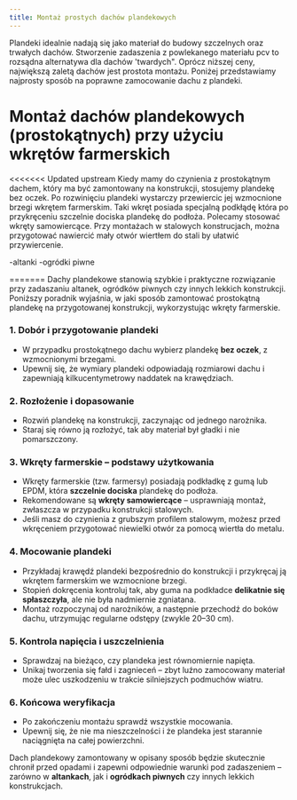 ```yaml
---
title: Montaż prostych dachów plandekowych
---
```


Plandeki idealnie nadają się jako materiał do budowy szczelnych oraz trwałych
dachów. Stworzenie zadaszenia z powlekanego materiału pcv to rozsądna
alternatywa dla dachów 'twardych". Oprócz niższej ceny, największą zaletą dachów
jest prostota montażu. Poniżej przedstawiamy najprosty sposób na poprawne
zamocowanie dachu z plandeki.

# Montaż dachów plandekowych (prostokątnych) przy użyciu wkrętów farmerskich

<<<<<<< Updated upstream Kiedy mamy do czynienia z prostokątnym dachem, który ma
być zamontowany na konstrukcji, stosujemy plandekę bez oczek. Po rozwinięciu
plandeki wystarczy przewiercic jej wzmocnione brzegi wkrętem farmerskim. Taki
wkręt posiada specjalną podkłądę która po przykręceniu szczelnie dociska
plandekę do podłoża. Polecamy stosować wkręty samowiercące. Przy montażach w
stalowych konstrucjach, można przygotować nawiercić mały otwór wiertłem do stali
by ułatwić przywiercenie.

-altanki -ogródki piwne

======= Dachy plandekowe stanowią szybkie i praktyczne rozwiązanie przy
zadaszaniu altanek, ogródków piwnych czy innych lekkich konstrukcji. Poniższy
poradnik wyjaśnia, w jaki sposób zamontować prostokątną plandekę na
przygotowanej konstrukcji, wykorzystując wkręty farmerskie.

### 1. Dobór i przygotowanie plandeki

- W przypadku prostokątnego dachu wybierz plandekę **bez oczek**, z wzmocnionymi
  brzegami.
- Upewnij się, że wymiary plandeki odpowiadają rozmiarowi dachu i zapewniają
  kilkucentymetrowy naddatek na krawędziach.

### 2. Rozłożenie i dopasowanie

- Rozwiń plandekę na konstrukcji, zaczynając od jednego narożnika.
- Staraj się równo ją rozłożyć, tak aby materiał był gładki i nie pomarszczony.

### 3. Wkręty farmerskie – podstawy użytkowania

- Wkręty farmerskie (tzw. farmersy) posiadają podkładkę z gumą lub EPDM, która
  **szczelnie dociska** plandekę do podłoża.
- Rekomendowane są **wkręty samowiercące** – usprawniają montaż, zwłaszcza w
  przypadku konstrukcji stalowych.
- Jeśli masz do czynienia z grubszym profilem stalowym, możesz przed wkręceniem
  przygotować niewielki otwór za pomocą wiertła do metalu.

### 4. Mocowanie plandeki

- Przykładaj krawędź plandeki bezpośrednio do konstrukcji i przykręcaj ją
  wkrętem farmerskim we wzmocnione brzegi.
- Stopień dokręcenia kontroluj tak, aby guma na podkładce **delikatnie się
  spłaszczyła**, ale nie była nadmiernie zgniatana.
- Montaż rozpoczynaj od narożników, a następnie przechodź do boków dachu,
  utrzymując regularne odstępy (zwykle 20–30 cm).

### 5. Kontrola napięcia i uszczelnienia

- Sprawdzaj na bieżąco, czy plandeka jest równomiernie napięta.
- Unikaj tworzenia się fałd i zagnieceń – zbyt luźno zamocowany materiał może
  ulec uszkodzeniu w trakcie silniejszych podmuchów wiatru.

### 6. Końcowa weryfikacja

- Po zakończeniu montażu sprawdź wszystkie mocowania.
- Upewnij się, że nie ma nieszczelności i że plandeka jest starannie naciągnięta
  na całej powierzchni.

Dach plandekowy zamontowany w opisany sposób będzie skutecznie chronił przed
opadami i zapewni odpowiednie warunki pod zadaszeniem – zarówno w **altankach**,
jak i **ogródkach piwnych** czy innych lekkich konstrukcjach.
